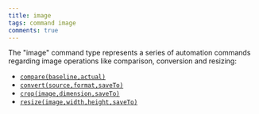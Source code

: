 ```yaml
---
title: image
tags: command image
comments: true
---
```



The "image" command type represents a series of automation commands regarding image operations 
like comparison, conversion and resizing:

- [`compare(baseline,actual)`](compare(baseline,actual))
- [`convert(source,format,saveTo)`](convert(source,format,saveTo))
- [`crop(image,dimension,saveTo)`](crop(image,dimension,saveTo))
- [`resize(image,width,height,saveTo)`](resize(image,width,height,saveTo))

